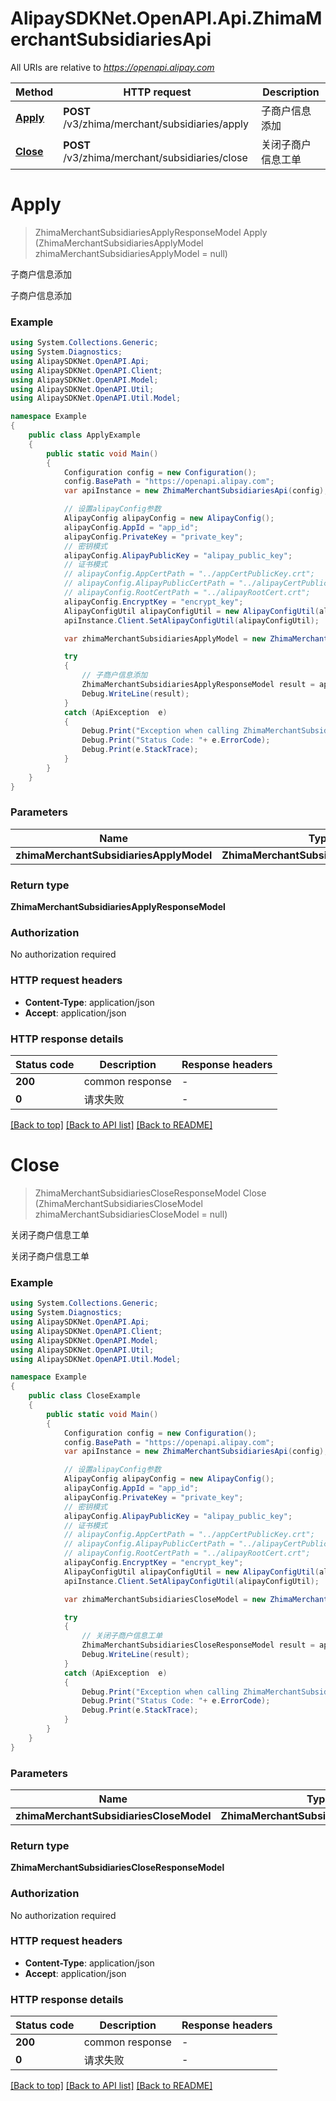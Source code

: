 # AlipaySDKNet.OpenAPI.Api.ZhimaMerchantSubsidiariesApi

All URIs are relative to *https://openapi.alipay.com*

Method | HTTP request | Description
------------- | ------------- | -------------
[**Apply**](ZhimaMerchantSubsidiariesApi.md#apply) | **POST** /v3/zhima/merchant/subsidiaries/apply | 子商户信息添加
[**Close**](ZhimaMerchantSubsidiariesApi.md#close) | **POST** /v3/zhima/merchant/subsidiaries/close | 关闭子商户信息工单


<a name="apply"></a>
# **Apply**
> ZhimaMerchantSubsidiariesApplyResponseModel Apply (ZhimaMerchantSubsidiariesApplyModel zhimaMerchantSubsidiariesApplyModel = null)

子商户信息添加

子商户信息添加

### Example
```csharp
using System.Collections.Generic;
using System.Diagnostics;
using AlipaySDKNet.OpenAPI.Api;
using AlipaySDKNet.OpenAPI.Client;
using AlipaySDKNet.OpenAPI.Model;
using AlipaySDKNet.OpenAPI.Util;
using AlipaySDKNet.OpenAPI.Util.Model;

namespace Example
{
    public class ApplyExample
    {
        public static void Main()
        {
            Configuration config = new Configuration();
            config.BasePath = "https://openapi.alipay.com";
            var apiInstance = new ZhimaMerchantSubsidiariesApi(config);

            // 设置alipayConfig参数
            AlipayConfig alipayConfig = new AlipayConfig();
            alipayConfig.AppId = "app_id";
            alipayConfig.PrivateKey = "private_key";
            // 密钥模式
            alipayConfig.AlipayPublicKey = "alipay_public_key";
            // 证书模式
            // alipayConfig.AppCertPath = "../appCertPublicKey.crt";
            // alipayConfig.AlipayPublicCertPath = "../alipayCertPublicKey_RSA2.crt";
            // alipayConfig.RootCertPath = "../alipayRootCert.crt";
            alipayConfig.EncryptKey = "encrypt_key";
            AlipayConfigUtil alipayConfigUtil = new AlipayConfigUtil(alipayConfig);
            apiInstance.Client.SetAlipayConfigUtil(alipayConfigUtil);

            var zhimaMerchantSubsidiariesApplyModel = new ZhimaMerchantSubsidiariesApplyModel(); // ZhimaMerchantSubsidiariesApplyModel |  (optional) 

            try
            {
                // 子商户信息添加
                ZhimaMerchantSubsidiariesApplyResponseModel result = apiInstance.Apply(zhimaMerchantSubsidiariesApplyModel);
                Debug.WriteLine(result);
            }
            catch (ApiException  e)
            {
                Debug.Print("Exception when calling ZhimaMerchantSubsidiariesApi.Apply: " + e.Message );
                Debug.Print("Status Code: "+ e.ErrorCode);
                Debug.Print(e.StackTrace);
            }
        }
    }
}
```

### Parameters

Name | Type | Description  | Notes
------------- | ------------- | ------------- | -------------
 **zhimaMerchantSubsidiariesApplyModel** | **ZhimaMerchantSubsidiariesApplyModel**|  | [optional] 

### Return type

**ZhimaMerchantSubsidiariesApplyResponseModel**

### Authorization

No authorization required

### HTTP request headers

 - **Content-Type**: application/json
 - **Accept**: application/json


### HTTP response details
| Status code | Description | Response headers |
|-------------|-------------|------------------|
| **200** | common response |  -  |
| **0** | 请求失败 |  -  |

[[Back to top]](#) [[Back to API list]](../README.md#documentation-for-api-endpoints) [[Back to README]](../README.md)

<a name="close"></a>
# **Close**
> ZhimaMerchantSubsidiariesCloseResponseModel Close (ZhimaMerchantSubsidiariesCloseModel zhimaMerchantSubsidiariesCloseModel = null)

关闭子商户信息工单

关闭子商户信息工单

### Example
```csharp
using System.Collections.Generic;
using System.Diagnostics;
using AlipaySDKNet.OpenAPI.Api;
using AlipaySDKNet.OpenAPI.Client;
using AlipaySDKNet.OpenAPI.Model;
using AlipaySDKNet.OpenAPI.Util;
using AlipaySDKNet.OpenAPI.Util.Model;

namespace Example
{
    public class CloseExample
    {
        public static void Main()
        {
            Configuration config = new Configuration();
            config.BasePath = "https://openapi.alipay.com";
            var apiInstance = new ZhimaMerchantSubsidiariesApi(config);

            // 设置alipayConfig参数
            AlipayConfig alipayConfig = new AlipayConfig();
            alipayConfig.AppId = "app_id";
            alipayConfig.PrivateKey = "private_key";
            // 密钥模式
            alipayConfig.AlipayPublicKey = "alipay_public_key";
            // 证书模式
            // alipayConfig.AppCertPath = "../appCertPublicKey.crt";
            // alipayConfig.AlipayPublicCertPath = "../alipayCertPublicKey_RSA2.crt";
            // alipayConfig.RootCertPath = "../alipayRootCert.crt";
            alipayConfig.EncryptKey = "encrypt_key";
            AlipayConfigUtil alipayConfigUtil = new AlipayConfigUtil(alipayConfig);
            apiInstance.Client.SetAlipayConfigUtil(alipayConfigUtil);

            var zhimaMerchantSubsidiariesCloseModel = new ZhimaMerchantSubsidiariesCloseModel(); // ZhimaMerchantSubsidiariesCloseModel |  (optional) 

            try
            {
                // 关闭子商户信息工单
                ZhimaMerchantSubsidiariesCloseResponseModel result = apiInstance.Close(zhimaMerchantSubsidiariesCloseModel);
                Debug.WriteLine(result);
            }
            catch (ApiException  e)
            {
                Debug.Print("Exception when calling ZhimaMerchantSubsidiariesApi.Close: " + e.Message );
                Debug.Print("Status Code: "+ e.ErrorCode);
                Debug.Print(e.StackTrace);
            }
        }
    }
}
```

### Parameters

Name | Type | Description  | Notes
------------- | ------------- | ------------- | -------------
 **zhimaMerchantSubsidiariesCloseModel** | **ZhimaMerchantSubsidiariesCloseModel**|  | [optional] 

### Return type

**ZhimaMerchantSubsidiariesCloseResponseModel**

### Authorization

No authorization required

### HTTP request headers

 - **Content-Type**: application/json
 - **Accept**: application/json


### HTTP response details
| Status code | Description | Response headers |
|-------------|-------------|------------------|
| **200** | common response |  -  |
| **0** | 请求失败 |  -  |

[[Back to top]](#) [[Back to API list]](../README.md#documentation-for-api-endpoints) [[Back to README]](../README.md)

